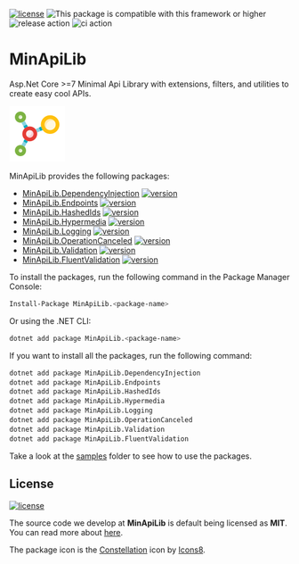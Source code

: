 [![license](https://img.shields.io/badge/License-MIT-purple.svg)](../../LICENSE)
![This package is compatible with this framework or higher](https://img.shields.io/badge/.Net-7.0-blue)
![release action](https://github.com/fernandoescolar/MinApiLib/actions/workflows/release.yml/badge.svg)
![ci action](https://github.com/fernandoescolar/MinApiLib/actions/workflows/ci.yml/badge.svg)

# MinApiLib

Asp.Net Core >=7 Minimal Api Library with extensions, filters, and utilities to create easy cool APIs.

![MinApiLib](icon.png)

MinApiLib provides the following packages:


- [MinApiLib.DependencyInjection](src/MinApiLib.DependencyInjection/README.md) [![version](https://img.shields.io/nuget/vpre/MinApiLib.DependencyInjection)](https://www.nuget.org/packages/MinApiLib.DependencyInjection)
- [MinApiLib.Endpoints](src/MinApiLib.Endpoints/README.md) [![version](https://img.shields.io/nuget/vpre/MinApiLib.Endpoints)](https://www.nuget.org/packages/MinApiLib.Endpoints)
- [MinApiLib.HashedIds](src/MinApiLib.HashedIds/README.md) [![version](https://img.shields.io/nuget/vpre/MinApiLib.HashedIds)](https://www.nuget.org/packages/MinApiLib.HashedIds)
- [MinApiLib.Hypermedia](src/MinApiLib.Hypermedia/README.md) [![version](https://img.shields.io/nuget/vpre/MinApiLib.Hypermedia)](https://www.nuget.org/packages/MinApiLib.Hypermedia)
- [MinApiLib.Logging](src/MinApiLib.Logging/README.md) [![version](https://img.shields.io/nuget/vpre/MinApiLib.Logging)](https://www.nuget.org/packages/MinApiLib.Logging)
- [MinApiLib.OperationCanceled](src/MinApiLib.OperationCanceled/README.md) [![version](https://img.shields.io/nuget/vpre/MinApiLib.OperationCanceled)](https://www.nuget.org/packages/MinApiLib.OperationCanceled)
- [MinApiLib.Validation](src/MinApiLib.Validation/README.md) [![version](https://img.shields.io/nuget/vpre/MinApiLib.Validation)](https://www.nuget.org/packages/MinApiLib.Validation)
- [MinApiLib.FluentValidation](src/MinApiLib.FluentValidation/README.md) [![version](https://img.shields.io/nuget/vpre/MinApiLib.FluentValidation)](https://www.nuget.org/packages/MinApiLib.FluentValidation)

To install the packages, run the following command in the Package Manager Console:

```bash
Install-Package MinApiLib.<package-name>
```

Or using the .NET CLI:

```bash
dotnet add package MinApiLib.<package-name>
```

If you want to install all the packages, run the following command:

```bash
dotnet add package MinApiLib.DependencyInjection
dotnet add package MinApiLib.Endpoints
dotnet add package MinApiLib.HashedIds
dotnet add package MinApiLib.Hypermedia
dotnet add package MinApiLib.Logging
dotnet add package MinApiLib.OperationCanceled
dotnet add package MinApiLib.Validation
dotnet add package MinApiLib.FluentValidation
```

Take a look at the [samples](samples) folder to see how to use the packages.

## License

[![license](https://img.shields.io/badge/License-MIT-purple.svg)](LICENSE)

The source code we develop at **MinApiLib** is default being licensed as **MIT**. You can read more about [here](LICENSE).

The package icon is the <a target="_blank" href="https://icons8.com/icon/1dMXEkMIykkN/constellation">Constellation</a> icon by <a target="_blank" href="https://icons8.com">Icons8</a>.
